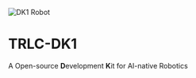 ![DK1 Robot](https://github.com/robot-learning-co/trlc-dk1/blob/main/media/dk1.png)

# TRLC-DK1
A Open-source **D**evelopment **K**it for AI-native Robotics 